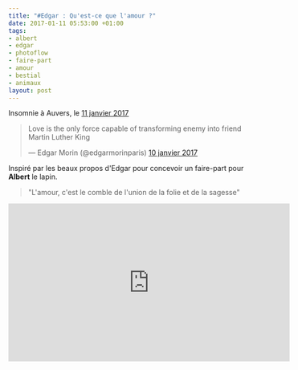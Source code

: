 ```yaml
---
title: "#Edgar : Qu'est-ce que l'amour ?"
date: 2017-01-11 05:53:00 +01:00
tags:
- albert
- edgar
- photoflow
- faire-part
- amour
- bestial
- animaux
layout: post
---
```



Insomnie à Auvers, le [11 janvier 2017](http://ducamp.me/2017-011)

<blockquote class="twitter-tweet" data-lang="fr"><p lang="en" dir="ltr">Love is the only force capable of transforming enemy into friend<br>Martin Luther King</p>&mdash; Edgar Morin (@edgarmorinparis) <a href="https://twitter.com/edgarmorinparis/status/818879527556382721">10 janvier 2017</a></blockquote> <script async src="//platform.twitter.com/widgets.js" charset="utf-8"></script>

Inspiré par les beaux propos d'Edgar pour concevoir un faire-part pour **Albert** le lapin.

> "L'amour, c'est le comble de l'union de la folie et de la sagesse"

<iframe width="560" height="315" src="https://www.youtube.com/embed/dfSFGMBSWvg" frameborder="0" allowfullscreen></iframe>
